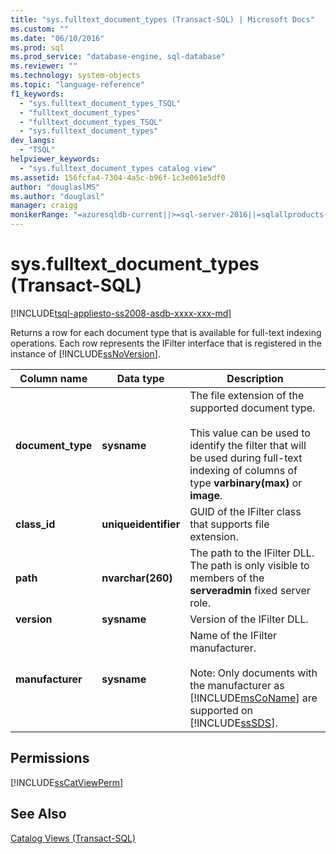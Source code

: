 ```yaml
---
title: "sys.fulltext_document_types (Transact-SQL) | Microsoft Docs"
ms.custom: ""
ms.date: "06/10/2016"
ms.prod: sql
ms.prod_service: "database-engine, sql-database"
ms.reviewer: ""
ms.technology: system-objects
ms.topic: "language-reference"
f1_keywords: 
  - "sys.fulltext_document_types_TSQL"
  - "fulltext_document_types"
  - "fulltext_document_types_TSQL"
  - "sys.fulltext_document_types"
dev_langs: 
  - "TSQL"
helpviewer_keywords: 
  - "sys.fulltext_document_types catalog view"
ms.assetid: 156fcfa4-7304-4a5c-b96f-1c3e061e5df0
author: "douglaslMS"
ms.author: "douglasl"
manager: craigg
monikerRange: "=azuresqldb-current||>=sql-server-2016||=sqlallproducts-allversions||>=sql-server-linux-2017||=azuresqldb-mi-current"
---
```

# sys.fulltext_document_types (Transact-SQL)
[!INCLUDE[tsql-appliesto-ss2008-asdb-xxxx-xxx-md](../../includes/tsql-appliesto-ss2008-asdb-xxxx-xxx-md.md)]

  Returns a row for each document type that is available for full-text indexing operations. Each row represents the IFilter interface that is registered in the instance of [!INCLUDE[ssNoVersion](../../includes/ssnoversion-md.md)].  
  
 
|Column name|Data type|Description|  
|-----------------|---------------|-----------------|  
|**document_type**|**sysname**|The file extension of the supported document type.<br /><br /> This value can be used to identify the filter that will be used during full-text indexing of columns of type **varbinary(max)** or **image**.|  
|**class_id**|**uniqueidentifier**|GUID of the IFilter class that supports file extension.|  
|**path**|**nvarchar(260)**|The path to the IFilter DLL. The path is only visible to members of the **serveradmin** fixed server role.|  
|**version**|**sysname**|Version of the IFilter DLL.|  
|**manufacturer**|**sysname**|Name of the IFilter manufacturer.<br /><br /> Note: Only documents with the manufacturer as [!INCLUDE[msCoName](../../includes/msconame-md.md)] are supported on [!INCLUDE[ssSDS](../../includes/sssds-md.md)].|  
  
## Permissions  
 [!INCLUDE[ssCatViewPerm](../../includes/sscatviewperm-md.md)]  
  
## See Also  
 [Catalog Views &#40;Transact-SQL&#41;](../../relational-databases/system-catalog-views/catalog-views-transact-sql.md)  
  
  
